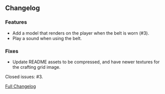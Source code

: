 ## Changelog

### Features

- Add a model that renders on the player when the belt is worn (#3).
- Play a sound when using the belt.

### Fixes

- Update README assets to be compressed, and have newer textures for the crafting grid image. 

Closed issues: #3.

[Full Changelog](https://github.com/JamCoreModding/UtilityBelt/compare/...)

